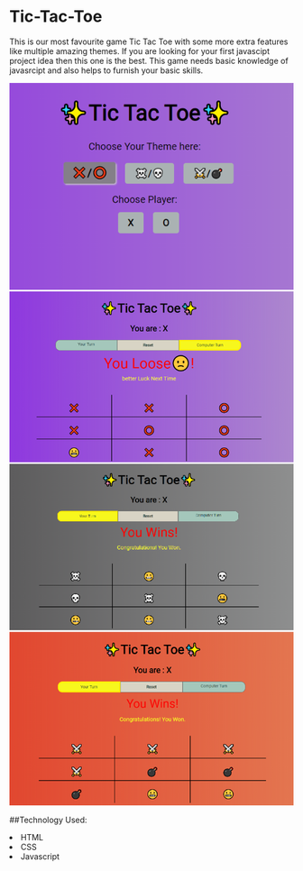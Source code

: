 # Tic-Tac-Toe
<p>This is our most favourite game Tic Tac Toe with some more extra features like multiple amazing themes.
If you are looking for your first javascipt project idea then this one is the best. This game needs basic knowledge of javasrcipt and also helps to furnish your basic skills.</p>

![title-pic](https://github.com/anshitat/Tic-Tac-Toe/blob/master/images/home.png)
![title-pic](https://github.com/anshitat/Tic-Tac-Toe/blob/master/images/theme1.png)
![title-pic](https://github.com/anshitat/Tic-Tac-Toe/blob/master/images/theme2.png)
![title-pic](https://github.com/anshitat/Tic-Tac-Toe/blob/master/images/theme3.png)

##Technology Used:
<li>HTML</li>
<li>CSS</li>
<li>Javascript</li>
